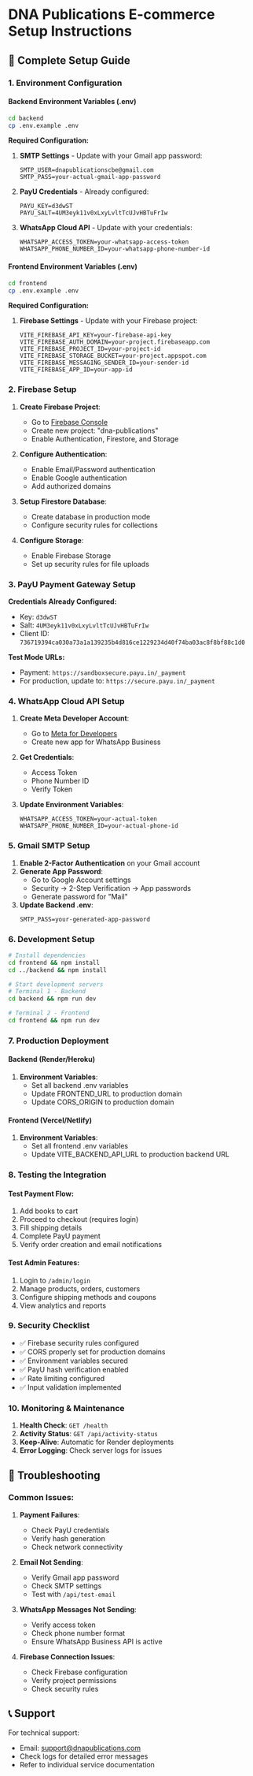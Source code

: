 # DNA Publications E-commerce Setup Instructions

## 🚀 Complete Setup Guide

### 1. Environment Configuration

#### Backend Environment Variables (.env)
```bash
cd backend
cp .env.example .env
```

**Required Configuration:**
1. **SMTP Settings** - Update with your Gmail app password:
   ```
   SMTP_USER=dnapublicationscbe@gmail.com
   SMTP_PASS=your-actual-gmail-app-password
   ```

2. **PayU Credentials** - Already configured:
   ```
   PAYU_KEY=d3dwST
   PAYU_SALT=4UM3eyk11v0xLxyLvltTcUJvHBTuFrIw
   ```

3. **WhatsApp Cloud API** - Update with your credentials:
   ```
   WHATSAPP_ACCESS_TOKEN=your-whatsapp-access-token
   WHATSAPP_PHONE_NUMBER_ID=your-whatsapp-phone-number-id
   ```

#### Frontend Environment Variables (.env)
```bash
cd frontend
cp .env.example .env
```

**Required Configuration:**
1. **Firebase Settings** - Update with your Firebase project:
   ```
   VITE_FIREBASE_API_KEY=your-firebase-api-key
   VITE_FIREBASE_AUTH_DOMAIN=your-project.firebaseapp.com
   VITE_FIREBASE_PROJECT_ID=your-project-id
   VITE_FIREBASE_STORAGE_BUCKET=your-project.appspot.com
   VITE_FIREBASE_MESSAGING_SENDER_ID=your-sender-id
   VITE_FIREBASE_APP_ID=your-app-id
   ```

### 2. Firebase Setup

1. **Create Firebase Project**:
   - Go to [Firebase Console](https://console.firebase.google.com/)
   - Create new project: "dna-publications"
   - Enable Authentication, Firestore, and Storage

2. **Configure Authentication**:
   - Enable Email/Password authentication
   - Enable Google authentication
   - Add authorized domains

3. **Setup Firestore Database**:
   - Create database in production mode
   - Configure security rules for collections

4. **Configure Storage**:
   - Enable Firebase Storage
   - Set up security rules for file uploads

### 3. PayU Payment Gateway Setup

**Credentials Already Configured:**
- Key: `d3dwST`
- Salt: `4UM3eyk11v0xLxyLvltTcUJvHBTuFrIw`
- Client ID: `736719394ca030a73a1a139235b4d816ce1229234d40f74ba03ac8f8bf88c1d0`

**Test Mode URLs:**
- Payment: `https://sandboxsecure.payu.in/_payment`
- For production, update to: `https://secure.payu.in/_payment`

### 4. WhatsApp Cloud API Setup

1. **Create Meta Developer Account**:
   - Go to [Meta for Developers](https://developers.facebook.com/)
   - Create new app for WhatsApp Business

2. **Get Credentials**:
   - Access Token
   - Phone Number ID
   - Verify Token

3. **Update Environment Variables**:
   ```
   WHATSAPP_ACCESS_TOKEN=your-actual-token
   WHATSAPP_PHONE_NUMBER_ID=your-actual-phone-id
   ```

### 5. Gmail SMTP Setup

1. **Enable 2-Factor Authentication** on your Gmail account
2. **Generate App Password**:
   - Go to Google Account settings
   - Security → 2-Step Verification → App passwords
   - Generate password for "Mail"
3. **Update Backend .env**:
   ```
   SMTP_PASS=your-generated-app-password
   ```

### 6. Development Setup

```bash
# Install dependencies
cd frontend && npm install
cd ../backend && npm install

# Start development servers
# Terminal 1 - Backend
cd backend && npm run dev

# Terminal 2 - Frontend  
cd frontend && npm run dev
```

### 7. Production Deployment

#### Backend (Render/Heroku)
1. **Environment Variables**:
   - Set all backend .env variables
   - Update FRONTEND_URL to production domain
   - Update CORS_ORIGIN to production domain

#### Frontend (Vercel/Netlify)
1. **Environment Variables**:
   - Set all frontend .env variables
   - Update VITE_BACKEND_API_URL to production backend URL

### 8. Testing the Integration

#### Test Payment Flow:
1. Add books to cart
2. Proceed to checkout (requires login)
3. Fill shipping details
4. Complete PayU payment
5. Verify order creation and email notifications

#### Test Admin Features:
1. Login to `/admin/login`
2. Manage products, orders, customers
3. Configure shipping methods and coupons
4. View analytics and reports

### 9. Security Checklist

- ✅ Firebase security rules configured
- ✅ CORS properly set for production domains
- ✅ Environment variables secured
- ✅ PayU hash verification enabled
- ✅ Rate limiting configured
- ✅ Input validation implemented

### 10. Monitoring & Maintenance

1. **Health Check**: `GET /health`
2. **Activity Status**: `GET /api/activity-status`
3. **Keep-Alive**: Automatic for Render deployments
4. **Error Logging**: Check server logs for issues

## 🔧 Troubleshooting

### Common Issues:

1. **Payment Failures**:
   - Check PayU credentials
   - Verify hash generation
   - Check network connectivity

2. **Email Not Sending**:
   - Verify Gmail app password
   - Check SMTP settings
   - Test with `/api/test-email`

3. **WhatsApp Messages Not Sending**:
   - Verify access token
   - Check phone number format
   - Ensure WhatsApp Business API is active

4. **Firebase Connection Issues**:
   - Check Firebase configuration
   - Verify project permissions
   - Check security rules

## 📞 Support

For technical support:
- Email: support@dnapublications.com
- Check logs for detailed error messages
- Refer to individual service documentation
